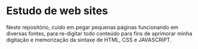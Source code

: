 # Estudo de web sites

Neste repositório, cuido em pegar pequenas páginas funcionando em diversas fontes, para re-digitar todo conteúdo para fins de aprimorar minha digitação e memorização da sintaxe de HTML, CSS e JAVASCRIPT.